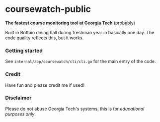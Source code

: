 # coursewatch-public

**The fastest course monitoring tool at Georgia Tech** (probably)

Built in Brittain dining hall during freshman year in basically one day. The code quality reflects this, but it works.

### Getting started
See `internal/app/coursewatch/cli/cli.go` for the main entry of the code.

### Credit
Have fun and please credit me if used!

### Disclaimer
Please do not abuse Georgia Tech's systems, this is for _educational purposes only_.

